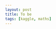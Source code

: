 ```yaml
---
layout: post
title: To be
tags: [kaggle, maths]
---
```



<!--
Can't use basic regression, least squares doesn't accurately hone in. Need to use more of a classification style

Maybe we can run a linear model which predicts the next number based off the previous few.

This would work for number 2 in an n-gram approach.

Not all sequences are linear though.


-->
